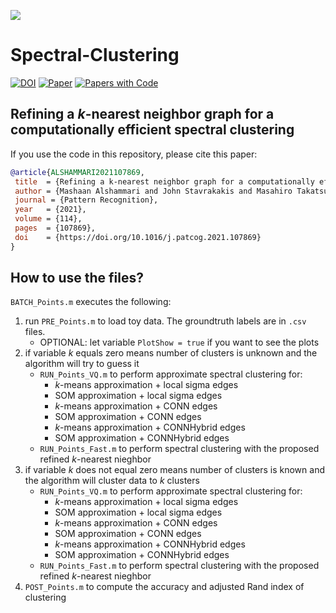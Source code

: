 ![](<[  bloomberg colors-1.png](https://d29g4g2dyqv443.cloudfront.net/sites/default/files/pictures/2018/RayTracing/ray-tracing-image-1.jpg)>)

# Spectral-Clustering

[![DOI](http://img.shields.io/badge/doi-10.1016/j.patcog.2021.107869-36648B.svg)](https://doi.org/10.1016/j.patcog.2021.107869)
[![Paper](http://img.shields.io/badge/arXiv-2302.11296-b31b1b.svg)](https://arxiv.org/abs/2302.11296)
[![Papers with Code](http://img.shields.io/badge/PaperswithCode-2302.11296-21cbce.svg)](https://paperswithcode.com/paper/refining-a-k-nearest-neighbor-graph-for-a)

## Refining a $k$-nearest neighbor graph for a computationally efficient spectral clustering
If you use the code in this repository, please cite this paper:
```bibtex
@article{ALSHAMMARI2021107869,
 title 	= {Refining a k-nearest neighbor graph for a computationally efficient spectral clustering},
 author = {Mashaan Alshammari and John Stavrakakis and Masahiro Takatsuka},
 journal = {Pattern Recognition},
 year 	= {2021},
 volume	= {114},
 pages 	= {107869},
 doi 	= {https://doi.org/10.1016/j.patcog.2021.107869}	
}
```

## How to use the files?
`BATCH_Points.m` executes the following:
1.	run `PRE_Points.m` to load toy data. The groundtruth labels are in `.csv` files.
	- OPTIONAL: let variable `PlotShow = true` if you want to see the plots
2.	if variable $k$ equals zero means number of clusters is unknown and the algorithm will try to guess it
	- `RUN_Points_VQ.m` to perform approximate spectral clustering for:
		- $k$-means approximation	+ local sigma edges
		- SOM approximation	+ local sigma edges
		- $k$-means approximation	+ CONN edges
		- SOM approximation	+ CONN edges
		- $k$-means approximation	+ CONNHybrid edges
		- SOM approximation	+ CONNHybrid edges
	- `RUN_Points_Fast.m` to perform spectral clustering with the proposed refined $k$-nearest nieghbor
3. if variable $k$ does not equal zero means number of clusters is known and the algorithm will cluster data to $k$ clusters
	- `RUN_Points_VQ.m` to perform approximate spectral clustering for:
		- $k$-means approximation	+ local sigma edges
		- SOM approximation	+ local sigma edges
		- $k$-means approximation	+ CONN edges
		- SOM approximation	+ CONN edges
		- $k$-means approximation	+ CONNHybrid edges
		- SOM approximation	+ CONNHybrid edges
	- `RUN_Points_Fast.m` to perform spectral clustering with the proposed refined $k$-nearest nieghbor
4. `POST_Points.m` to compute the accuracy and adjusted Rand index of clustering
